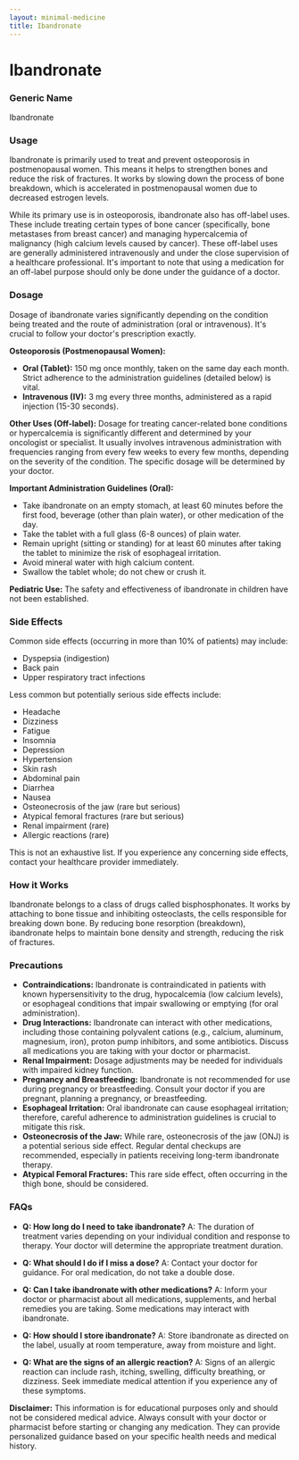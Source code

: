 ```yaml
---
layout: minimal-medicine
title: Ibandronate
---
```


# Ibandronate
### Generic Name
Ibandronate

### Usage

Ibandronate is primarily used to treat and prevent osteoporosis in postmenopausal women.  This means it helps to strengthen bones and reduce the risk of fractures.  It works by slowing down the process of bone breakdown, which is accelerated in postmenopausal women due to decreased estrogen levels.  

While its primary use is in osteoporosis, ibandronate also has off-label uses.  These include treating certain types of bone cancer (specifically, bone metastases from breast cancer) and managing hypercalcemia of malignancy (high calcium levels caused by cancer).  These off-label uses are generally administered intravenously and under the close supervision of a healthcare professional.  It's important to note that using a medication for an off-label purpose should only be done under the guidance of a doctor.

### Dosage

Dosage of ibandronate varies significantly depending on the condition being treated and the route of administration (oral or intravenous).  It's crucial to follow your doctor's prescription exactly.

**Osteoporosis (Postmenopausal Women):**

* **Oral (Tablet):**  150 mg once monthly, taken on the same day each month.  Strict adherence to the administration guidelines (detailed below) is vital.
* **Intravenous (IV):** 3 mg every three months, administered as a rapid injection (15-30 seconds).

**Other Uses (Off-label):**  Dosage for treating cancer-related bone conditions or hypercalcemia is significantly different and determined by your oncologist or specialist.  It usually involves intravenous administration with frequencies ranging from every few weeks to every few months, depending on the severity of the condition.  The specific dosage will be determined by your doctor.


**Important Administration Guidelines (Oral):**

* Take ibandronate on an empty stomach, at least 60 minutes before the first food, beverage (other than plain water), or other medication of the day.
* Take the tablet with a full glass (6-8 ounces) of plain water.
* Remain upright (sitting or standing) for at least 60 minutes after taking the tablet to minimize the risk of esophageal irritation.
* Avoid mineral water with high calcium content.
* Swallow the tablet whole; do not chew or crush it.


**Pediatric Use:**  The safety and effectiveness of ibandronate in children have not been established.

### Side Effects

Common side effects (occurring in more than 10% of patients) may include:

* Dyspepsia (indigestion)
* Back pain
* Upper respiratory tract infections

Less common but potentially serious side effects include:

* Headache
* Dizziness
* Fatigue
* Insomnia
* Depression
* Hypertension
* Skin rash
* Abdominal pain
* Diarrhea
* Nausea
* Osteonecrosis of the jaw (rare but serious)
* Atypical femoral fractures (rare but serious)
* Renal impairment (rare)
* Allergic reactions (rare)

This is not an exhaustive list.  If you experience any concerning side effects, contact your healthcare provider immediately.

### How it Works

Ibandronate belongs to a class of drugs called bisphosphonates. It works by attaching to bone tissue and inhibiting osteoclasts, the cells responsible for breaking down bone.  By reducing bone resorption (breakdown), ibandronate helps to maintain bone density and strength, reducing the risk of fractures.


### Precautions

* **Contraindications:** Ibandronate is contraindicated in patients with known hypersensitivity to the drug, hypocalcemia (low calcium levels), or esophageal conditions that impair swallowing or emptying (for oral administration).
* **Drug Interactions:** Ibandronate can interact with other medications, including those containing polyvalent cations (e.g., calcium, aluminum, magnesium, iron), proton pump inhibitors, and some antibiotics.  Discuss all medications you are taking with your doctor or pharmacist.
* **Renal Impairment:**  Dosage adjustments may be needed for individuals with impaired kidney function.
* **Pregnancy and Breastfeeding:** Ibandronate is not recommended for use during pregnancy or breastfeeding.  Consult your doctor if you are pregnant, planning a pregnancy, or breastfeeding.
* **Esophageal Irritation:**  Oral ibandronate can cause esophageal irritation; therefore, careful adherence to administration guidelines is crucial to mitigate this risk.
* **Osteonecrosis of the Jaw:**  While rare, osteonecrosis of the jaw (ONJ) is a potential serious side effect.  Regular dental checkups are recommended, especially in patients receiving long-term ibandronate therapy.
* **Atypical Femoral Fractures:** This rare side effect, often occurring in the thigh bone, should be considered.


### FAQs

* **Q: How long do I need to take ibandronate?** A: The duration of treatment varies depending on your individual condition and response to therapy. Your doctor will determine the appropriate treatment duration.

* **Q: What should I do if I miss a dose?** A:  Contact your doctor for guidance. For oral medication, do not take a double dose.

* **Q: Can I take ibandronate with other medications?** A:  Inform your doctor or pharmacist about all medications, supplements, and herbal remedies you are taking. Some medications may interact with ibandronate.

* **Q: How should I store ibandronate?** A: Store ibandronate as directed on the label, usually at room temperature, away from moisture and light.

* **Q: What are the signs of an allergic reaction?** A: Signs of an allergic reaction can include rash, itching, swelling, difficulty breathing, or dizziness.  Seek immediate medical attention if you experience any of these symptoms.

**Disclaimer:** This information is for educational purposes only and should not be considered medical advice. Always consult with your doctor or pharmacist before starting or changing any medication.  They can provide personalized guidance based on your specific health needs and medical history.
